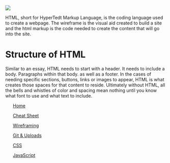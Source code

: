 <html>
    <head>
        <meta charset=”UTF -8”>
        <title>
            Lifecycle of HTML
        </title>
    </head>
    <body>
    <img src="https://freesvg.org/img/GS-html.png = alt "Building Blocks Of a Webpage/>
        <p>
            HTML, short for HyperTedt Markup Language, is the coding language used to create a webpage.  The wireframe is the visual aid created to build a site and the html markup is the code needed to create the content that will go into the site. 
        </p>
    <h1>
            Structure of HTML
    </h1>
        <p>
            Similar to an essay, HTML needs to start with a header. It needs to include a body. Paragraphs within that body. as well as a footer.  In the cases of needing specific sections, buttons, links or images to appear, HTML is what creates those spaces for that content to reside.  Ultimately without HTML, all the bells and whistles of color and spacing mean nothing until you know what font to use and what text to include. 
        </p> 
    </body>
<div>
    <ul>
        <A href = “https://n-germek.github.io/reading-notes/”> Home </A> 
    </ul>
    <ul>
        <A href = “https://n-germek.github.io/reading-notes/cheat-sheet”> Cheat Sheet </A> 
    </ul>
    <ul>
        <A href = “https://n-germek.github.io/reading-notes/wireframe-reading-notes”> Wireframing </A> 
    </ul>
    <ul>
        <A href = “https://n-germek.github.io/reading-notes/git-uploads”> Git & Uploads </A>
    </ul>
    <ul>
        <A href = “https://n-germek.github.io/reading-notes/css-reading”> CSS </A> 
    </ul>
    <ul>
        <A href = “Link”> JavaScript </A>
    </ul>  
</div>
